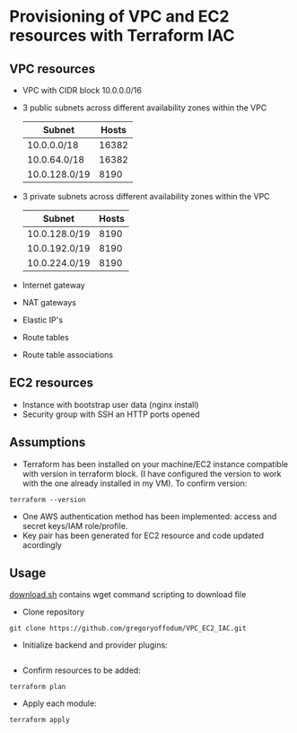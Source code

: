 # Provisioning of VPC and EC2 resources with Terraform IAC 

## VPC resources

- VPC with CIDR block 10.0.0.0/16
- 3 public subnets across different availability zones within the VPC
  
  | Subnet | Hosts |
  | ------------- | ------------- |
  | 10.0.0.0/18  | 16382 |
  | 10.0.64.0/18  | 16382  |
  | 10.0.128.0/19  | 8190  |
    
- 3 private subnets across different availability zones within the VPC
  
  | Subnet | Hosts |
  | ------------- | ------------- |
  | 10.0.128.0/19  | 8190 |
  | 10.0.192.0/19  | 8190  |
  | 10.0.224.0/19  | 8190  |
  
- Internet gateway
- NAT gateways
- Elastic IP's
- Route tables
- Route table associations


## EC2 resources
- Instance with bootstrap user data (nginx install)
- Security group with SSH an HTTP ports opened

## Assumptions
- Terraform has been installed on your machine/EC2 instance compatible with version in terraform block. (I have configured the version to work with the one already installed in my VM). To confirm version:

```
terraform --version
```
- One AWS authentication method has been implemented: access and secret keys/IAM role/profile.
- Key pair has been generated for EC2 resource and code updated acordingly

## Usage
 [download.sh](https://github.com/gregoryoffodum/DataOpsExercise/blob/master/download.sh) contains wget command scripting to download file
- Clone repository
```
git clone https://github.com/gregoryoffodum/VPC_EC2_IAC.git
```
- Initialize backend and provider plugins:
  
```terraform init
```

- Confirm resources to be added:

```
terraform plan 
```
- Apply each module:
```
terraform apply
```
